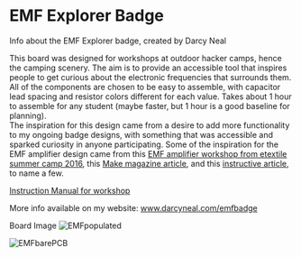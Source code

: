 # EMF Explorer Badge

 Info about the EMF Explorer badge, created by Darcy Neal

This board was designed for workshops at outdoor hacker camps, hence the camping scenery. The aim is to provide an accessible tool that inspires people to get curious about the electronic frequencies that surrounds them. All of the components are chosen to be easy to assemble, with capacitor lead spacing and resistor colors different for each value.  Takes about 1 hour to assemble for any student (maybe faster, but 1 hour is a good baseline for planning).  
The inspiration for this design came from a desire to add more functionality to my ongoing badge designs, with something that was accessible and sparked curiosity in anyone participating. Some of the inspiration for the EMF amplifier design came from this [EMF amplifier workshop from etextile summer camp 2016](https://etextile-summercamp.org/2016/emf/), this [Make magazine article](https://makezine.com/projects/weekend-project-sample-weird-sounds-electromagnetic-fields), and this [instructive article](https://www.instructables.com/Electromagnetic-Field-EMF-Detector-With-LM358/), to name a few. 

[Instruction Manual for workshop](https://docs.google.com/document/d/e/2PACX-1vSb3gzUvmsaAEuR10mp6YfLUYIfLCaJ3SjQot15XgVXoP6KsmwcbKtgBSPaPRIU442FdPkQgaSOf08q/pub)

More info available on my website: www.darcyneal.com/emfbadge 


Board Image
![EMFpopulated](https://github.com/Drc3p0/EMFbadge/assets/5934416/9560f170-d1d3-4fc2-aab4-64761698f1a2)

![EMFbarePCB](https://github.com/Drc3p0/EMFbadge/assets/5934416/8697453c-2d9d-418e-9495-59999a1ac39a)

